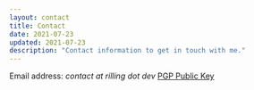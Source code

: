 ```yaml
---
layout: contact
title: Contact
date: 2021-07-23
updated: 2021-07-23
description: "Contact information to get in touch with me."
---
```


Email address: _contact at rilling dot dev_
[PGP Public Key](https://keys.openpgp.org/vks/v1/by-fingerprint/AFECCCAAA339FE3B655985F8A9B2345FD797FFE6)
